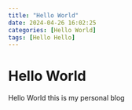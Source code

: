 ```yaml
---
title: "Hello World"
date: 2024-04-26 16:02:25
categories: [Hello World]
tags: [Hello Hello]
---
```


# Hello World

Hello World this is my personal blog